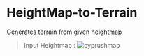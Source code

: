 # HeightMap-to-Terrain
Generates terrain from given heightmap
> Input Heightmap : ![cyprushmap](https://user-images.githubusercontent.com/49690023/103805263-68322300-5064-11eb-83c6-b08b4aeb7984.jpg)
